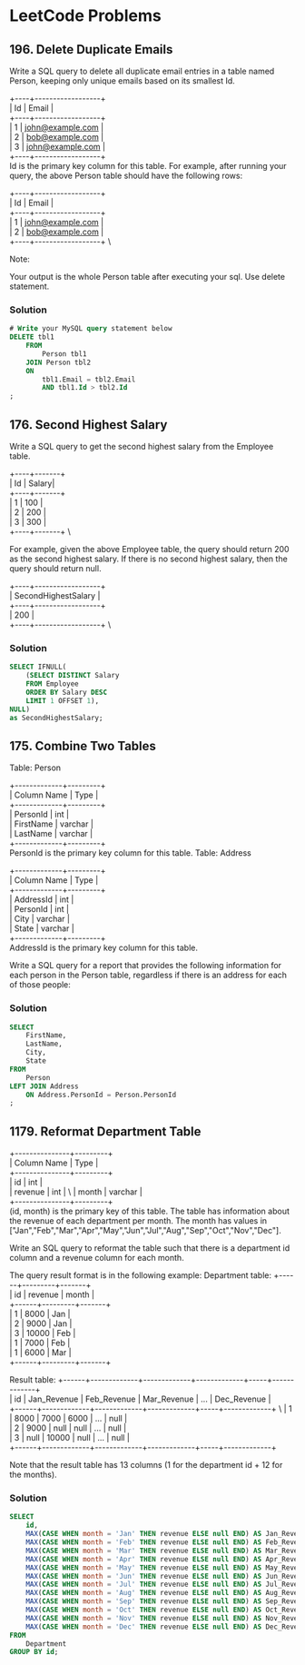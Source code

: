 # LeetCode Problems

## 196. Delete Duplicate Emails

Write a SQL query to delete all duplicate email entries in a table named Person, keeping only unique emails based on its smallest Id.

+----+------------------+ \
| Id | Email            | \
+----+------------------+ \
| 1  | john@example.com | \
| 2  | bob@example.com   | \
| 3  | john@example.com | \
+----+------------------+ \
Id is the primary key column for this table.
For example, after running your query, the above Person table should have the following rows:

+----+------------------+ \
| Id | Email            | \
+----+------------------+ \
| 1  | john@example.com | \
| 2  | bob@example.com   | \
+----+------------------+ \

Note:

Your output is the whole Person table after executing your sql. Use delete statement.

### Solution
```sql
# Write your MySQL query statement below
DELETE tbl1
    FROM 
        Person tbl1
    JOIN Person tbl2
    ON
        tbl1.Email = tbl2.Email 
        AND tbl1.Id > tbl2.Id
;
```
## 176. Second Highest Salary

Write a SQL query to get the second highest salary from the Employee table.

+----+-------+ \
| Id | Salary| \
+----+-------+ \
| 1  | 100   | \
| 2  | 200   | \
| 3  | 300   | \
+----+-------+ \

For example, given the above Employee table, the query should return 200 as the second highest salary. If there is no second highest salary, then the query should return null.

+----+------------------+ \
| SecondHighestSalary   | \
+----+------------------+ \
| 200                   | \
+----+------------------+ \

### Solution
```sql
SELECT IFNULL(
    (SELECT DISTINCT Salary
    FROM Employee
    ORDER BY Salary DESC
    LIMIT 1 OFFSET 1),
NULL)
as SecondHighestSalary;
```

## 175. Combine Two Tables

Table: Person

+-------------+---------+ \
| Column Name | Type    | \
+-------------+---------+ \
| PersonId    | int     | \
| FirstName   | varchar | \
| LastName    | varchar | \
+-------------+---------+ \
PersonId is the primary key column for this table.
Table: Address

+-------------+---------+ \
| Column Name | Type    | \
+-------------+---------+ \
| AddressId   | int     | \
| PersonId    | int     | \
| City        | varchar | \
| State       | varchar | \
+-------------+---------+ \
AddressId is the primary key column for this table.
 

Write a SQL query for a report that provides the following information for each person in the Person table, regardless if there is an address for each of those people:

### Solution
```sql
SELECT
    FirstName,
    LastName,
    City,
    State
FROM
    Person
LEFT JOIN Address
    ON Address.PersonId = Person.PersonId
;
```
## 1179. Reformat Department Table

+---------------+---------+ \
| Column Name   | Type    | \
+---------------+---------+ \
| id            | int     | \
| revenue       | int     | \ 
| month         | varchar | \
+---------------+---------+ \
(id, month) is the primary key of this table.
The table has information about the revenue of each department per month.
The month has values in ["Jan","Feb","Mar","Apr","May","Jun","Jul","Aug","Sep","Oct","Nov","Dec"].

Write an SQL query to reformat the table such that there is a department id column and a revenue column for each month.

The query result format is in the following example:
Department table:
+------+---------+-------+ \
| id   | revenue | month | \
+------+---------+-------+ \
| 1    | 8000    | Jan   | \
| 2    | 9000    | Jan   | \
| 3    | 10000   | Feb   | \
| 1    | 7000    | Feb   | \
| 1    | 6000    | Mar   | \
+------+---------+-------+ 

Result table:
+------+-------------+-------------+-------------+-----+-------------+ \
| id   | Jan_Revenue | Feb_Revenue | Mar_Revenue | ... | Dec_Revenue | \
+------+-------------+-------------+-------------+-----+-------------+ \ 
| 1    | 8000        | 7000        | 6000        | ... | null        | \
| 2    | 9000        | null        | null        | ... | null        | \
| 3    | null        | 10000       | null        | ... | null        | \
+------+-------------+-------------+-------------+-----+-------------+ 

Note that the result table has 13 columns (1 for the department id + 12 for the months).

### Solution

```sql
SELECT 
    id, 
    MAX(CASE WHEN month = 'Jan' THEN revenue ELSE null END) AS Jan_Revenue,
    MAX(CASE WHEN month = 'Feb' THEN revenue ELSE null END) AS Feb_Revenue,
    MAX(CASE WHEN month = 'Mar' THEN revenue ELSE null END) AS Mar_Revenue,
    MAX(CASE WHEN month = 'Apr' THEN revenue ELSE null END) AS Apr_Revenue,
    MAX(CASE WHEN month = 'May' THEN revenue ELSE null END) AS May_Revenue,
    MAX(CASE WHEN month = 'Jun' THEN revenue ELSE null END) AS Jun_Revenue,
    MAX(CASE WHEN month = 'Jul' THEN revenue ELSE null END) AS Jul_Revenue,
    MAX(CASE WHEN month = 'Aug' THEN revenue ELSE null END) AS Aug_Revenue,
    MAX(CASE WHEN month = 'Sep' THEN revenue ELSE null END) AS Sep_Revenue,
    MAX(CASE WHEN month = 'Oct' THEN revenue ELSE null END) AS Oct_Revenue,
    MAX(CASE WHEN month = 'Nov' THEN revenue ELSE null END) AS Nov_Revenue,
    MAX(CASE WHEN month = 'Dec' THEN revenue ELSE null END) AS Dec_Revenue
FROM 
    Department
GROUP BY id;
```
